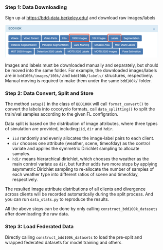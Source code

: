 
### Step 1: Data Downloading
Sign up at https://bdd-data.berkeley.edu/ and download raw images/labels

<img src="bdd100k_download.png" width="700">

Images and labels must be downloaded manually and separately, but should be moved into the same folder.
For example, the downloaded images/labels are in `bdd100k/images/100k/` and `bdd100k/labels/` structures, respectively. Manual moving is required to make them under the same `bdd100k/` folder.

### Step 2: Data Convert, Split and Store
The method `setup()` in the class of `BDD100K` will call `format_convert()` to convert the labels into coco/yolo formats, call `data_splitting()` to split the train/val samples according to the given FL configration.

Data split is based on the distribution of image attributes, where three types of simulation are provided, including`iid`, `dir` and `hdir`.

* `iid` randomly and evenly allocates the image-label pairs to each client.
* `dir` chooses one attribute (weather, scene, timeofday) as the control variate and applies the symmetric Dirichlet sampling to allocate samples.
* `hdir` means hierarchical dirichlet, which chooses the weather as the main control variate as `dir`, but further adds two more steps by applying asymmetric Dirichlet sampling to re-allocate the number of samples of each weather type into different ratios of scene and timeofday, respectively.

The resulted image attribute distributions of all clients and divergence across clients will be recorded automatically during the split process. And you can run `data_stats.py` to reproduce the results.

All the above steps can be done by only calling `construct_bdd100k_datasets` after downloading the raw data.

### Step 3: Load Federated Data
Directly calling `construct_bdd100k_datasets` to load the pre-split and wrapped federated datasets for model training and others.